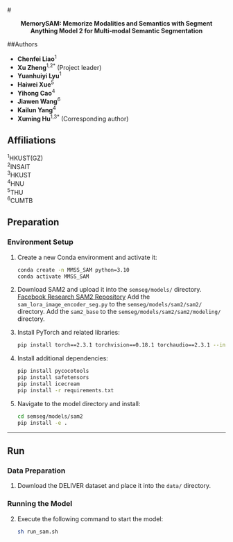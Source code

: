 #<p align="center"><strong>MemorySAM: Memorize Modalities and Semantics with Segment Anything Model 2 for Multi-modal Semantic Segmentation</strong></p>

##Authors

- **Chenfei Liao**<sup>1</sup>
- **Xu Zheng**<sup>1,2</sup><sup>*</sup> (Project leader)
- **Yuanhuiyi Lyu**<sup>1</sup>
- **Haiwei Xue**<sup>5</sup>
- **Yihong Cao**<sup>4</sup>
- **Jiawen Wang**<sup>6</sup>
- **Kailun Yang**<sup>4</sup>
- **Xuming Hu**<sup>1,3</sup><sup>*</sup> (Corresponding author)

## Affiliations

<sup>1</sup>HKUST(GZ)  <br>
<sup>2</sup>INSAIT  <br>
<sup>3</sup>HKUST  <br>
<sup>4</sup>HNU  <br>
<sup>5</sup>THU  <br>
<sup>6</sup>CUMTB

## Preparation

### Environment Setup

1. Create a new Conda environment and activate it:
    ```bash
    conda create -n MMSS_SAM python=3.10 
    conda activate MMSS_SAM
    ```

2. Download SAM2 and upload it into the `semseg/models/` directory. [Facebook Research SAM2 Repository](https://github.com/facebookresearch/sam2)
   Add the `sam_lora_image_encoder_seg.py` to the `semseg/models/sam2/sam2/` directory.
   Add the `sam2_base` to the `semseg/models/sam2/sam2/modeling/` directory.

2. Install PyTorch and related libraries:
    ```bash
    pip install torch==2.3.1 torchvision==0.18.1 torchaudio==2.3.1 --index-url https://download.pytorch.org/whl/cu121
    ```

3. Install additional dependencies:
    ```bash
    pip install pycocotools
    pip install safetensors
    pip install icecream
    pip install -r requirements.txt
    ```

4. Navigate to the model directory and install:
    ```bash
    cd semseg/models/sam2
    pip install -e .
    ```

---

## Run

### Data Preparation

1. Download the DELIVER dataset and place it into the `data/` directory.

### Running the Model

2. Execute the following command to start the model:
    ```bash
    sh run_sam.sh
    ```
